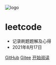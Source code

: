 <!-- _coverpage.md -->

![logo](https://cdn.jsdelivr.net/gh/eternidad33/picbed/img/20210927205409.jpg ':size=8%')



# leetcode

- 记录刷题题解及心得
- 2021年8月17日


[GitHub](https://github.com/eternidad33/leetcode)
[Gitee](https://gitee.com/eternidad33/leetcode)
[开始阅读](README.md)
